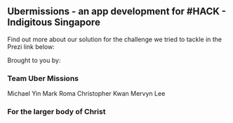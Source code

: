 
## Ubermissions - an app development for #HACK - Indigitous Singapore

Find out more about our solution for the challenge we tried to tackle in the Prezi link below:


Brought to you by:
### Team Uber Missions
Michael Yin
Mark Roma
Christopher Kwan
Mervyn Lee

### For the larger body of Christ
